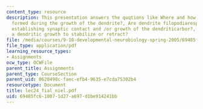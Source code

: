 ```yaml
---
content_type: resource
description: This presentation answers the quqtions like Where and how are synapses
  formed during the growth of the dendrite?, Are dendrite filopodiaresponsible for
  establishing synaptic contact and /or growth of the dendriticarbor?, and what causes
  a dendritic growth to stabilize or retract?
file: /media/courses/9-18-developmental-neurobiology-spring-2005/69485fc618071d27a697d1be914241bb_lec24_fial_niel.pdf
file_type: application/pdf
learning_resource_types:
- Assignments
ocw_type: OCWFile
parent_title: Assignments
parent_type: CourseSection
parent_uid: 0620498c-faec-efb4-9635-e7cda75302b4
resourcetype: Document
title: lec24_fial_niel.pdf
uid: 69485fc6-1807-1d27-a697-d1be914241bb
---
```

